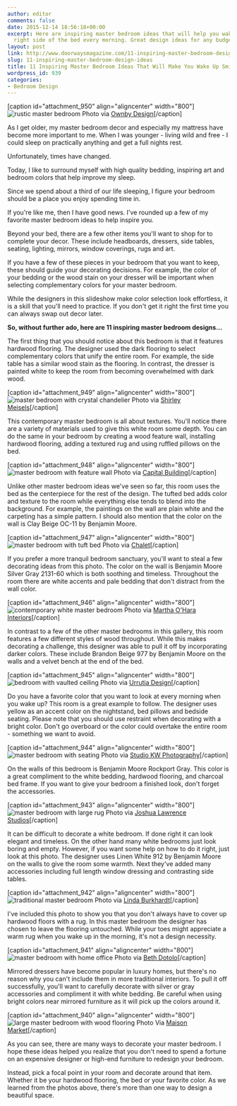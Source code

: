 ```yaml
---
author: editor
comments: false
date: 2015-12-14 18:56:18+00:00
excerpt: Here are inspiring master bedroom ideas that will help you wake up on the
  right side of the bed every morning. Great design ideas for any budget and style.
layout: post
link: http://www.doorwaysmagazine.com/11-inspiring-master-bedroom-design-ideas/
slug: 11-inspiring-master-bedroom-design-ideas
title: 11 Inspiring Master Bedroom Ideas That Will Make You Wake Up Smiling
wordpress_id: 939
categories:
- Bedroom Design
---
```


[caption id="attachment_950" align="aligncenter" width="800"]![rustic master bedroom](http://www.doorwaysmagazine.com/wp-content/uploads/master_bedroom_11.jpg) Photo via [Ownby Design](http://www.houzz.com/photos/312986/Residential-contemporary-bedroom-phoenix)[/caption]

As I get older, my master bedroom decor and especially my mattress have become more important to me. When I was younger - living wild and free - I could sleep on practically anything and get a full nights rest.

Unfortunately, times have changed. 

Today, I like to surround myself with high quality bedding, inspiring art and bedroom colors that help improve my sleep. 

Since we spend about a third of our life sleeping, I figure your bedroom should be a place you enjoy spending time in. 

If you're like me, then I have good news. I've rounded up a few of my favorite master bedroom ideas to help inspire you.

Beyond your bed, there are a few other items you'll want to shop for to complete your decor. These include headboards, dressers, side tables, seating, lighting, mirrors, window coverings, rugs and art.

If you have a few of these pieces in your bedroom that you want to keep, these should guide your decorating decisions. For example, the color of your bedding or the wood stain on your dresser will be important when selecting complementary colors for your master bedroom.

While the designers in this slideshow make color selection look effortless, it is a skill that you'll need to practice. If you don't get it right the first time you can always swap out decor later. 

**So, without further ado, here are 11 inspiring master bedroom designs...**



The first thing that you should notice about this bedroom is that it features hardwood flooring. The designer used the dark flooring to select complementary colors that unify the entire room. For example, the side table has a similar wood stain as the flooring. In contrast, the dresser is painted white to keep the room from becoming overwhelmed with dark wood.

[caption id="attachment_949" align="aligncenter" width="800"]![master bedroom with crystal chandelier](http://www.doorwaysmagazine.com/wp-content/uploads/master_bedroom_01.jpg) Photo via [Shirley Meisels](http://www.houzz.com/photos/358847/Master-Bedroom-transitional-bedroom-toronto)[/caption]



This contemporary master bedroom is all about textures. You'll notice there are a variety of materials used to give this white room some depth. You can do the same in your bedroom by creating a wood feature wall, installing hardwood flooring, adding a textured rug and using ruffled pillows on the bed.

[caption id="attachment_948" align="aligncenter" width="800"]![master bedroom with feature wall](http://www.doorwaysmagazine.com/wp-content/uploads/master_bedroom_02.jpg) Photo via [Capital Building](http://www.houzz.com/photos/2910584/SOUTH-COOGEE-House-contemporary-bedroom-sydney)[/caption]



Unlike other master bedroom ideas we've seen so far, this room uses the bed as the centerpiece for the rest of the design. The tufted bed adds color and texture to the room while everything else tends to blend into the background. For example, the paintings on the wall are plain white and the carpeting has a simple pattern. I should also mention that the color on the wall is Clay Beige OC-11 by Benjamin Moore.

[caption id="attachment_947" align="aligncenter" width="800"]![master bedroom with tuft bed](http://www.doorwaysmagazine.com/wp-content/uploads/master_bedroom_03.jpg) Photo via [Chalet](http://www.houzz.com/photos/572724/Chalet-Interiors-traditional-bedroom-denver)[/caption]



If you prefer a more tranquil bedroom sanctuary, you'll want to steal a few decorating ideas from this photo. The color on the wall is Benjamin Moore Silver Gray 2131-60 which is both soothing and timeless. Throughout the room there are white accents and pale bedding that don't distract from the wall color.

[caption id="attachment_946" align="aligncenter" width="800"]![contemporary white master bedroom](http://www.doorwaysmagazine.com/wp-content/uploads/master_bedroom_04.jpg) Photo via [Martha O'Hara Interiors](http://www.houzz.com/photos/421791/Parkwood-Road-Residence-Master-Bedroom-traditional-bedroom-minneapolis)[/caption]



In contrast to a few of the other master bedrooms in this gallery, this room features a few different styles of wood throughout. While this makes decorating a challenge, this designer was able to pull it off by incorporating darker colors. These include Brandon Beige 977 by Benjamin Moore on the walls and a velvet bench at the end of the bed.

[caption id="attachment_945" align="aligncenter" width="800"]![bedroom with vaulted ceiling](http://www.doorwaysmagazine.com/wp-content/uploads/master_bedroom_05.jpg) Photo via [Urrutia Design](http://www.houzz.com/photos/206998/Mill-Valley-CA-transitional-bedroom-other-metro)[/caption]



Do you have a favorite color that you want to look at every morning when you wake up? This room is a great example to follow. The designer uses yellow as an accent color on the nightstand, bed pillows and bedside seating. Please note that you should use restraint when decorating with a bright color. Don't go overboard or the color could overtake the entire room - something we want to avoid.

[caption id="attachment_944" align="aligncenter" width="800"]![master bedroom with seating](http://www.doorwaysmagazine.com/wp-content/uploads/master_bedroom_06.jpg) Photo via [Studio KW Photography](http://www.houzz.com/photos/841470/Masterpiece-Design-Group-contemporary-bedroom-orlando)[/caption]



On the walls of this bedroom is Benjamin Moore Rockport Gray. This color is a great compliment to the white bedding, hardwood flooring, and charcoal bed frame. If you want to give your bedroom a finished look, don't forget the accessories. 

[caption id="attachment_943" align="aligncenter" width="800"]![master bedroom with large rug](http://www.doorwaysmagazine.com/wp-content/uploads/master_bedroom_07.jpg) Photo via [Joshua Lawrence Studios](http://www.houzz.com/photos/5985063/Parador-contemporary-bedroom-other-metro)[/caption]



It can be difficult to decorate a  white bedroom. If done right it can look elegant and timeless. On the other hand many white bedrooms just look boring and empty. However, if you want some help on how to do it right, just look at this photo. The designer uses Linen White 912 by Benjamin Moore on the walls to give the room some warmth. Next they've added many accessories including full length window dressing and contrasting side tables.

[caption id="attachment_942" align="aligncenter" width="800"]![traditional master bedroom](http://www.doorwaysmagazine.com/wp-content/uploads/master_bedroom_08.jpg) Photo via [Linda Burkhardt](http://www.houzz.com/photos/155274/Amagansett-Beach-Retreat-beach-style-bedroom-new-york)[/caption]



I've included this photo to show you that you don't always have to cover up hardwood floors with a rug. In this master bedroom the designer has chosen to leave the flooring untouched. While your toes might appreciate a warm rug when you wake up in the morning, it's not a design necessity.

[caption id="attachment_941" align="aligncenter" width="800"]![master bedroom with home office](http://www.doorwaysmagazine.com/wp-content/uploads/master_bedroom_09.jpg) Photo via [Beth Dotolo](http://www.houzz.com/photos/202705/Modern-Craftsman-Master-Bedroom-contemporary-bedroom-seattle)[/caption]



Mirrored dressers have become popular in luxury homes, but there's no reason why you can't include them in more traditional interiors. To pull it off successfully, you'll want to carefully decorate with silver or gray accessories and compliment it with white bedding. Be careful when using bright colors near mirrored furniture as it will pick up the colors around it.

[caption id="attachment_940" align="aligncenter" width="800"]![large master bedroom with wood flooring](http://www.doorwaysmagazine.com/wp-content/uploads/master_bedroom_10.jpg) Photo Via [Maison Market](http://www.houzz.com/photos/1804670/Tholen-House-traditional-bedroom-houston)[/caption]

As you can see, there are many ways to decorate your master bedroom. I hope these ideas helped you realize that you don't need to spend a fortune on an expensive designer or high-end furniture to redesign your bedroom.

Instead, pick a focal point in your room and decorate around that item. Whether it be your hardwood flooring, the bed or your favorite color. As we learned from the photos above, there's more than one way to design a beautiful space.
